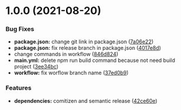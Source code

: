 # 1.0.0 (2021-08-20)


### Bug Fixes

* **package.json:** change git link in package.json ([7a06e22](https://github.com/nexun/heroku-node/commit/7a06e22d385a05e823ff31ccc29d88e8dd0c46de))
* **package.json:** fix release branch in package.json ([4017e8d](https://github.com/nexun/heroku-node/commit/4017e8da4cd5181c504f8629a48fae837ed609e6))
* change commands in workflow ([846d824](https://github.com/nexun/heroku-node/commit/846d824c5520c3b471d4292ecb0c1c311115b929))
* **main.yml:** delete npm run build command because not need build project ([3ee34bc](https://github.com/nexun/heroku-node/commit/3ee34bcb68efdada1107675e3cec2325fa7e7524))
* **workflow:** fix worflow branch name ([37ed0b9](https://github.com/nexun/heroku-node/commit/37ed0b9b9e9ffc6c886002728ea471e177c06899))


### Features

* **dependencies:** comitizen and semantic release ([42ce60e](https://github.com/nexun/heroku-node/commit/42ce60e50d55e6ee23d59df5502e6af9b608ba9c))
